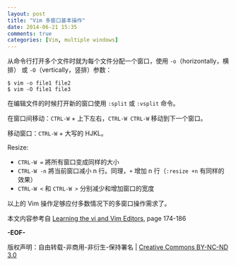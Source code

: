 ```yaml
---
layout: post
title: "Vim 多窗口基本操作"
date: 2014-06-21 15:35
comments: true
categories: [Vim, multiple windows]
---
```


从命令行打开多个文件时就为每个文件分配一个窗口，使用 `-o`（horizontally，横排） 或 `-O`（vertically，竖排）参数：

    $ vim -o file1 file2
    $ vim -O file1 file3

在编辑文件的时候打开新的窗口使用 `:split` 或 `:vsplit` 命令。

在窗口间移动：`CTRL-W` + 上下左右，`CTRL-W CTRL-W` 移动到下一个窗口。

移动窗口：`CTRL-W` + 大写的 HJKL。

Resize:

 *  `CTRL-W =` 將所有窗口变成同样的大小
 *  `CTRL-W -n` 將当前窗口减小 n 行。同理，`+` 增加 n 行（`:resize +n` 有同样的效果）
 *  `CTRL-W <` 和 `CTRL-W >` 分别减少和增加窗口的宽度

以上的 Vim 操作足够应付多数情况下的多窗口操作需求了。

本文内容参考自 [Learning the vi and Vim Editors](http://book.douban.com/subject/3041178/), page 174-186

**-EOF-**

版权声明：自由转载-非商用-非衍生-保持署名 | [Creative Commons BY-NC-ND 3.0](http://creativecommons.org/licenses/by-nc-nd/3.0/deed.zh "CC 3.0")

